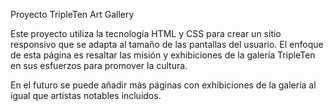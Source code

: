 Proyecto TripleTen Art Gallery

Este proyecto utiliza la tecnología HTML y CSS para crear un sitio responsivo que se adapta al tamaño de las pantallas del usuario. El enfoque de esta página es resaltar las misión y exhibiciones de la galería TripleTen en sus esfuerzos para promover la cultura. 

En el futuro se puede añadir más páginas con exhibiciones de la galería al igual que artistas notables incluidos.
